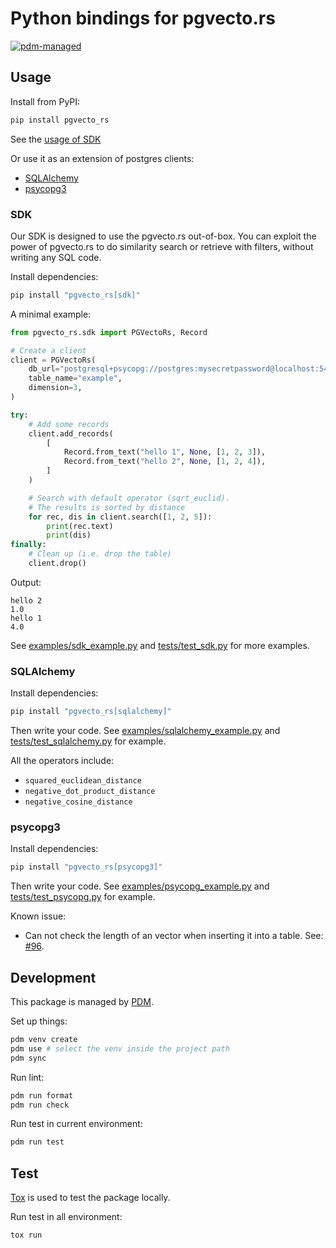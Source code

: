 # Python bindings for pgvecto.rs

[![pdm-managed](https://img.shields.io/badge/pdm-managed-blueviolet)](https://pdm.fming.dev)

## Usage

Install from PyPI:
```bash
pip install pgvecto_rs
```

See the [usage of SDK](#sdk)

Or use it as an extension of postgres clients:
- [SQLAlchemy](#sqlalchemy)
- [psycopg3](#psycopg3)

### SDK

Our SDK is designed to use the pgvecto.rs out-of-box. You can exploit the power of pgvecto.rs to do similarity search or retrieve with filters, without writing any SQL code.

Install dependencies:
```bash
pip install "pgvecto_rs[sdk]"
```

A minimal example:

```Python
from pgvecto_rs.sdk import PGVectoRs, Record

# Create a client
client = PGVectoRs(
    db_url="postgresql+psycopg://postgres:mysecretpassword@localhost:5432/postgres",
    table_name="example",
    dimension=3,
)

try:
    # Add some records
    client.add_records(
        [
            Record.from_text("hello 1", None, [1, 2, 3]),
            Record.from_text("hello 2", None, [1, 2, 4]),
        ]
    )

    # Search with default operator (sqrt_euclid).
    # The results is sorted by distance
    for rec, dis in client.search([1, 2, 5]):
        print(rec.text)
        print(dis)
finally:
    # Clean up (i.e. drop the table)
    client.drop()
```

Output:
```
hello 2
1.0
hello 1
4.0
```

See [examples/sdk_example.py](examples/sdk_example.py) and [tests/test_sdk.py](tests/test_sdk.py) for more examples.


### SQLAlchemy

Install dependencies:
```bash
pip install "pgvecto_rs[sqlalchemy]"
```

Then write your code. See [examples/sqlalchemy_example.py](examples/sqlalchemy_example.py) and [tests/test_sqlalchemy.py](tests/test_sqlalchemy.py) for example.

All the operators include:
- `squared_euclidean_distance`
- `negative_dot_product_distance`
- `negative_cosine_distance`

### psycopg3

Install dependencies:
```bash
pip install "pgvecto_rs[psycopg3]"
```

Then write your code. See [examples/psycopg_example.py](examples/psycopg_example.py) and [tests/test_psycopg.py](tests/test_psycopg.py) for example.

Known issue: 
- Can not check the length of an vector when inserting it into a table. See: [#96](https://github.com/tensorchord/pgvecto.rs/issues/96).

## Development

This package is managed by [PDM](https://pdm.fming.dev).

Set up things:
```bash
pdm venv create
pdm use # select the venv inside the project path
pdm sync
```

Run lint:
```bash
pdm run format
pdm run check
```

Run test in current environment:
```bash
pdm run test
```


## Test

[Tox](https://tox.wiki) is used to test the package locally.

Run test in all environment:
```bash
tox run
```